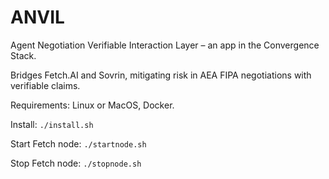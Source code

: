 # ANVIL

Agent Negotiation Verifiable Interaction Layer – an app in the Convergence Stack.

Bridges Fetch.AI and Sovrin, mitigating risk in AEA FIPA negotiations with verifiable claims.

Requirements: Linux or MacOS, Docker.

Install: `./install.sh`

Start Fetch node: `./startnode.sh`

Stop Fetch node: `./stopnode.sh`
